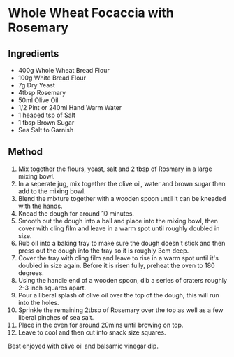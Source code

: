 # Whole Wheat Focaccia with Rosemary

## Ingredients
 * 400g Whole Wheat Bread Flour
 * 100g White Bread Flour
 * 7g Dry Yeast
 * 4tbsp Rosemary
 * 50ml Olive Oil
 * 1/2 Pint or 240ml Hand Warm Water
 * 1 heaped tsp of Salt
 * 1 tbsp Brown Sugar
 * Sea Salt to Garnish

## Method
1. Mix together the flours, yeast, salt and 2 tbsp of Rosmary in a large mixing bowl.
2. In a seperate jug, mix together the olive oil, water and brown sugar then add to the mixing bowl.
3. Blend the mixture together with a wooden spoon until it can be kneaded with the hands.
4. Knead the dough for around 10 minutes.
5. Smooth out the dough into a ball and place into the mixing bowl, then cover with cling film and leave in a warm spot until roughly doubled in size.
6. Rub oil into a baking tray to make sure the dough doesn't stick and then press out the dough into the tray so it is roughly 3cm deep.
7. Cover the tray with cling film and leave to rise in a warm spot until it's doubled in size again. Before it is risen fully, preheat the oven to 180 degrees.
8. Using the handle end of a wooden spoon, dib a series of craters roughly 2-3 inch squares apart.
9. Pour a liberal splash of olive oil over the top of the dough, this will run into the holes.
10. Sprinkle the remaining 2tbsp of Rosemary over the top as well as a few liberal pinches of sea salt.
11. Place in the oven for around 20mins until browing on top.
12. Leave to cool and then cut into snack size squares.

Best enjoyed with olive oil and balsamic vinegar dip.
